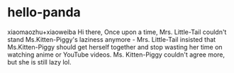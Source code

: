 # hello-panda
xiaomaozhu+xiaoweiba
Hi there,
Once upon a time, Mrs. Little-Tail couldn't stand Ms.Kitten-Piggy's laziness anymore - Mrs. Little-Tail insisted that Ms.Kitten-Piggy should get herself together and stop wasting her time on watching anime or YouTube videos. Ms. Kitten-Piggy couldn't agree more, but she is still lazy lol.
